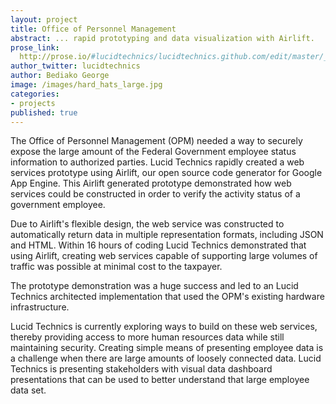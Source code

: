 ```yaml
---
layout: project
title: Office of Personnel Management
abstract: ... rapid prototyping and data visualization with Airlift.
prose_link:
  http://prose.io/#lucidtechnics/lucidtechnics.github.com/edit/master/_posts/projects/0100-01-02-opm.md
author_twitter: lucidtechnics
author: Bediako George
image: /images/hard_hats_large.jpg
categories:
- projects
published: true
---
```


The Office of Personnel Management (OPM) needed a way to securely expose the large amount of the Federal Government employee status information to authorized parties.  Lucid Technics rapidly created a web services prototype using Airlift, our open source code generator for Google App Engine.  This Airlift generated prototype demonstrated how web services could be constructed in order to verify the activity status of a government employee.

Due to Airlift's flexible design, the web service was constructed to automatically return data in multiple representation formats, including JSON and HTML.  Within 16 hours of coding Lucid Technics demonstrated that using Airlift, creating web services capable of supporting large volumes of traffic was possible at minimal cost to the taxpayer.

The prototype demonstration was a huge success and led to an Lucid Technics architected implementation that used the OPM's existing hardware infrastructure.

Lucid Technics is currently exploring ways to build on these web services, thereby providing access to more human resources data while still maintaining security.  Creating simple means of presenting employee data is a challenge when there are large amounts of loosely connected data. Lucid Technics is presenting stakeholders with visual data dashboard presentations that can be used to better understand that large employee data set.